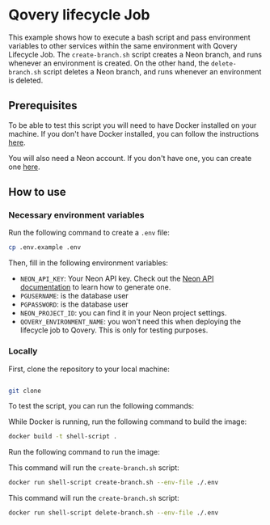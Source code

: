 # Qovery lifecycle Job

This example shows how to execute a bash script and pass environment variables to other services within the same environment with Qovery Lifecycle Job. The `create-branch.sh` script creates a Neon branch, and runs whenever an environment is created. On the other hand, the `delete-branch.sh` script deletes a Neon branch, and runs whenever an environment is deleted.

## Prerequisites

To be able to test this script you will need to have Docker installed on your machine. If you don't have Docker installed, you can follow the instructions [here](https://docs.docker.com/get-docker/).

You will also need a Neon account. If you don't have one, you can create one [here](https://neon.tech/).

## How to use

### Necessary environment variables

Run the following command to create a `.env` file:

```bash
cp .env.example .env
```

Then, fill in the following environment variables:

- `NEON_API_KEY`: Your Neon API key. Check out the [Neon API documentation](https://neon.tech/docs/manage/api-keys#create-an-api-key) to learn how to generate one.
- `PGUSERNAME`: is the database user
- `PGPASSWORD`: is the database user
- `NEON_PROJECT_ID`: you can find it in your Neon project settings.
- `QOVERY_ENVIRONMENT_NAME`: you won't need this when deploying the lifecycle job to Qovery. This is only for testing purposes.

### Locally

First, clone the repository to your local machine:

```bash

git clone
```

To test the script, you can run the following commands:

While Docker is running, run the following command to build the image:

```bash
docker build -t shell-script .
```

Run the following command to run the image:

This command will run the `create-branch.sh` script:

```bash
docker run shell-script create-branch.sh --env-file ./.env
```

This command will run the `create-branch.sh` script:

```bash
docker run shell-script delete-branch.sh --env-file ./.env
```
